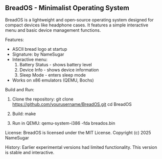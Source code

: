 BreadOS - Minimalist Operating System
-------------------------------------

BreadOS is a lightweight and open-source operating system designed for compact devices like headphone cases. It features a simple interactive menu and basic device management functions.

Features:
- ASCII bread logo at startup
- Signature: by NameSugar
- Interactive menu:
  1. Battery Status - shows battery level
  2. Device Info - shows device information
  3. Sleep Mode - enters sleep mode
- Works on x86 emulators (QEMU, Bochs)

Build and Run:
1. Clone the repository:
   git clone https://github.com/yourusername/BreadOS.git
   cd BreadOS

2. Build:
   make

3. Run in QEMU:
   qemu-system-i386 -fda breados.bin

License:
BreadOS is licensed under the MIT License.
Copyright (c) 2025 NameSugar

History:
Earlier experimental versions had limited functionality. This version is stable and interactive.
